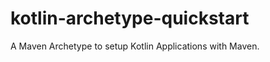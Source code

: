 kotlin-archetype-quickstart
===========================

A Maven Archetype to setup Kotlin Applications with Maven.
